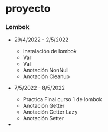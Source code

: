 # proyecto

### Lombok

- 29/4/2022 - 2/5/2022
  - Instalación de lombok
  - Var
  - Val
  - Anotación NonNull
  - Anotación Cleanup
  
- 7/5/2022 - 8/5/2022
  - Practica Final curso 1 de lombok  
  - Anotación Getter
  - Anotación Getter Lazy
  - Anotación Setter
-
